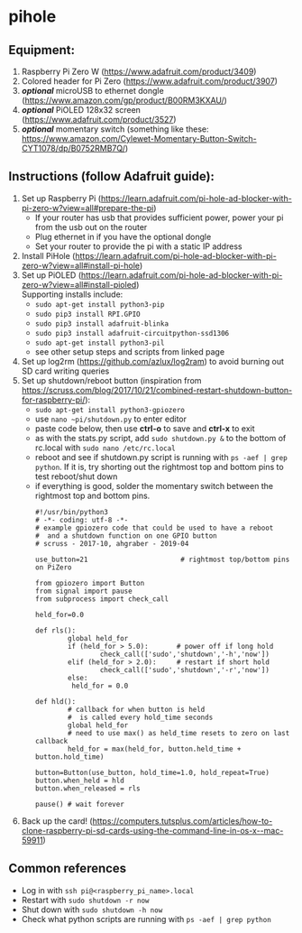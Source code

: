 # pihole

## Equipment:
1. Raspberry Pi Zero W (https://www.adafruit.com/product/3409) 
2. Colored header for Pi Zero (https://www.adafruit.com/product/3907)
3. *__optional__* microUSB to ethernet dongle (https://www.amazon.com/gp/product/B00RM3KXAU/)
4. *__optional__* PiOLED 128x32 screen (https://www.adafruit.com/product/3527) 
5. *__optional__* momentary switch (something like these: https://www.amazon.com/Cylewet-Momentary-Button-Switch-CYT1078/dp/B0752RMB7Q/)

## Instructions (follow Adafruit guide):
1. Set up Raspberry Pi (https://learn.adafruit.com/pi-hole-ad-blocker-with-pi-zero-w?view=all#prepare-the-pi)
    * If your router has usb that provides sufficient power, power your pi from the usb out on the router
    * Plug ethernet in if you have the optional dongle
    * Set your router to provide the pi with a static IP address
2. Install PiHole (https://learn.adafruit.com/pi-hole-ad-blocker-with-pi-zero-w?view=all#install-pi-hole)
3. Set up PiOLED (https://learn.adafruit.com/pi-hole-ad-blocker-with-pi-zero-w?view=all#install-pioled)  
  Supporting installs include:
    * `sudo apt-get install python3-pip`
    * `sudo pip3 install RPI.GPIO`
    * `sudo pip3 install adafruit-blinka`
    * `sudo pip3 install adafruit-circuitpython-ssd1306`
    * `sudo apt-get install python3-pil`
    * see other setup steps and scripts from linked page
4. Set up log2rm (https://github.com/azlux/log2ram) to avoid burning out SD card writing queries
5. Set up shutdown/reboot button (inspiration from https://scruss.com/blog/2017/10/21/combined-restart-shutdown-button-for-raspberry-pi/):
    * `sudo apt-get install python3-gpiozero`
    * use `nano ~pi/shutdown.py` to enter editor
    * paste code below, then use **ctrl-o** to save and **ctrl-x** to exit
    * as with the stats.py script, add `sudo shutdown.py &` to the bottom of rc.local with `sudo nano /etc/rc.local`
    * reboot and see if shutdown.py script is running with `ps -aef | grep python`.  If it is, try shorting out the rightmost top and bottom pins to test reboot/shut down
    * if everything is good, solder the momentary switch between the rightmost top and bottom pins.
      ```
      #!/usr/bin/python3
      # -*- coding: utf-8 -*-
      # example gpiozero code that could be used to have a reboot
      #  and a shutdown function on one GPIO button
      # scruss - 2017-10, ahgraber - 2019-04

      use_button=21                       # rightmost top/bottom pins on PiZero

      from gpiozero import Button
      from signal import pause
      from subprocess import check_call

      held_for=0.0

      def rls():
              global held_for
              if (held_for > 5.0):       # power off if long hold
                      check_call(['sudo','shutdown','-h','now'])
              elif (held_for > 2.0):     # restart if short hold
                      check_call(['sudo','shutdown','-r','now'])
              else:
               held_for = 0.0

      def hld():
              # callback for when button is held
              #  is called every hold_time seconds
              global held_for
              # need to use max() as held_time resets to zero on last callback
              held_for = max(held_for, button.held_time + button.hold_time)

      button=Button(use_button, hold_time=1.0, hold_repeat=True)
      button.when_held = hld
      button.when_released = rls

      pause() # wait forever
      ```
6. Back up the card! (https://computers.tutsplus.com/articles/how-to-clone-raspberry-pi-sd-cards-using-the-command-line-in-os-x--mac-59911)

## Common references
* Log in with `ssh pi@<raspberry_pi_name>.local`
* Restart with `sudo shutdown -r now`
* Shut down with `sudo shutdown -h now`
* Check what python scripts are running with `ps -aef | grep python`
